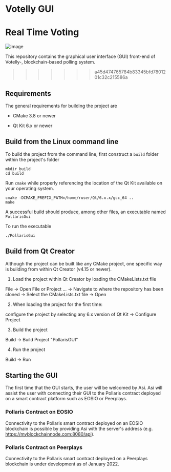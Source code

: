 # Votelly GUI
# Real Time Voting

![image](https://homepesa.com/images/2023-03-acloudbank-1536x705_.jpeg)

This repository contains the graphical user interface (GUI) front-end of Votelly-, blockchain-based polling system.
>>>>>>> a45d474765784b83345bfd7801201c32c215586a

## Requirements

The general requirements for building the project are

- CMake 3.8 or newer

- Qt Kit 6.x or newer


## Build from the Linux command line

To build the project from the command line, first construct a `build` folder within the project's folder

```
mkdir build
cd build
```

Run `cmake` while properly referencing the location of the Qt Kit available on your operating system.

```
cmake -DCMAKE_PREFIX_PATH=/home/ruser/Qt/6.x.x/gcc_64 ..
make
```

A successful build should produce, among other files, an executable named `PollarisGui`

To run the executable

```
./PollarisGui
```


## Build from Qt Creator

Although the project can be built like any CMake project, one specific way is building from within Qt Creator (v4.15 or newer).

1. Load the project within Qt Creator by loading the CMakeLists.txt file

File -> Open File or Project ... -> Navigate to where the repository has been cloned -> Select the CMakeLists.txt file -> Open

2. When loading the project for the first time:

configure the project by selecting any 6.x version of Qt Kit -> Configure Project

3. Build the project

Build -> Build Project "PollarisGUI"

4. Run the project

Build -> Run


## Starting the GUI

The first time that the GUI starts, the user will be welcomed by Así.  Así will assist the user with connecting their GUI to the Pollaris contract deployed on a smart contract platform such as EOSIO or Peerplays.

### Pollaris Contract on EOSIO

Connectivity to the Pollaris smart contract deployed on an EOSIO blockchain is possible by providing Así with the server's address (e.g. https://myblockchainnode.com:8080/api).

### Pollaris Contract on Peerplays

Connectivity to the Pollaris smart contract deployed on a Peerplays blockchain is under development as of January 2022.
